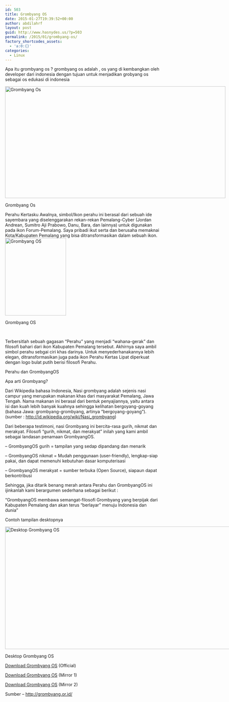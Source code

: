 ```yaml
---
id: 503
title: Grombyang OS
date: 2015-01-27T19:39:52+00:00
author: abdilahrf
layout: post
guid: http://www.hasnydes.us/?p=503
permalink: /2015/01/grombyang-os/
factory_shortcodes_assets:
  - 'a:0:{}'
categories:
  - Linux
---
```

Apa itu grombyang os ? grombyang os adalah , os yang di kembangkan oleh developer dari indonesia dengan tujuan untuk menjadikan grobyang os sebagai os edukasi di indonesia

<div id="attachment_504" style="width: 730px" class="wp-caption aligncenter">
  <a href="http://www.hasnydes.us/wp-content/uploads/2015/01/gros1.jpg"><img class="size-full wp-image-504" src="http://www.hasnydes.us/wp-content/uploads/2015/01/gros1.jpg" alt="Grombyang Os" width="720" height="365" /></a>
  
  <p class="wp-caption-text">
    Grombyang Os
  </p>
</div>

<!--more-->Perahu Kertasku Awalnya, simbol/Ikon perahu ini berasal dari sebuah ide sayembara yang diselenggarakan rekan-rekan Pemalang-Cyber (Jordan Andrean, Sumitro Aji Prabowo, Danu, Bara, dan lainnya) untuk digunakan pada ikon Forum-Pemalang. Saya pribadi ikut serta dan berusaha memaknai Kota/Kabupaten Pemalang yang bisa ditransformasikan dalam sebuah ikon.

<div id="attachment_505" style="width: 209px" class="wp-caption aligncenter">
  <a href="http://www.hasnydes.us/wp-content/uploads/2015/01/gros2.jpg"><img class="size-full wp-image-505" src="http://www.hasnydes.us/wp-content/uploads/2015/01/gros2.jpg" alt="Grombyang OS" width="199" height="253" /></a>
  
  <p class="wp-caption-text">
    Grombyang OS
  </p>
</div>

&nbsp;

Terbersitlah sebuah gagasan &#8220;Perahu&#8221; yang menjadi &#8220;wahana-gerak&#8221; dan filosofi bahari dari ikon Kabupaten Pemalang tersebut. Akhirnya saya ambil simbol perahu sebgai ciri khas darinya. Untuk menyederhanakannya lebih elegan, ditransformasikan juga pada ikon Perahu Kertas Lipat diperkuat dengan logo bulat putih berisi filosofi Perahu.

Perahu dan GrombyangOS
  
Apa arti Grombyang?
  
Dari Wikipedia bahasa Indonesia, Nasi grombyang adalah sejenis nasi campur yang merupakan makanan khas dari masyarakat Pemalang, Jawa Tengah. Nama makanan ini berasal dari bentuk penyajiannya, yaitu antara isi dan kuah lebih banyak kuahnya sehingga kelihatan bergoyang-goyang (bahasa Jawa: grombyang-grombyang, artinya &#8220;bergoyang-goyang&#8221;). (sumber : http://id.wikipedia.org/wiki/Nasi_grombyang)

Dari beberapa testimoni, nasi Grombyang ini bercita-rasa gurih, nikmat dan merakyat. Filosofi &#8220;gurih, nikmat, dan merakyat&#8221; inilah yang kami ambil sebagai landasan penamaan GrombyangOS.

&#8211; GrombyangOS gurih = tampilan yang sedap dipandang dan menarik
  
&#8211; GrombyangOS nikmat = Mudah penggunaan (user-friendly), lengkap-siap pakai, dan dapat memenuhi kebutuhan dasar komputerisasi
  
&#8211; GrombyangOS merakyat = sumber terbuka (Open Source), siapaun dapat berkontribusi

Sehingga, jika ditarik benang merah antara Perahu dan GrombyangOS ini ijinkanlah kami berargumen sederhana sebagai berikut :
  
&#8220;GrombyangOS membawa semangat-filosofi Grombyang yang berpijak dari Kabupaten Pemalang dan akan terus &#8220;berlayar&#8221; menuju Indonesia dan dunia&#8221;

Contoh tampilan desktopnya

<div id="attachment_506" style="width: 810px" class="wp-caption aligncenter">
  <a href="http://www.hasnydes.us/wp-content/uploads/2015/01/contohss.png"><img class="size-full wp-image-506" src="http://www.hasnydes.us/wp-content/uploads/2015/01/contohss.png" alt="Desktop Grombyang OS" width="800" height="400" /></a>
  
  <p class="wp-caption-text">
    Desktop Grombyang OS
  </p>
</div>

<a href="http://grombyang.or.id/download/" target="_blank">Download Grombyang OS</a> (Official)
  
<a href="ftp://ftp.belajarfreebsd.or.id/pub/grombyangOS/" target="_blank">Download Grombyang OS</a> (Mirror 1)
  
<a href="ftp://mirror.grombyang.or.id/pub/release/iso/" target="_blank">Download Grombyang OS</a> (Mirror 2)

Sumber &#8211; <a title="Grombyang Os" href="http://grombyang.or.id/" target="_blank">http://grombyang.or.id/</a>